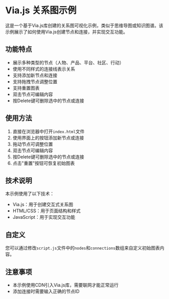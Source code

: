 # Via.js 关系图示例

这是一个基于Via.js库创建的关系图可视化示例，类似于思维导图或知识图谱。该示例展示了如何使用Via.js创建节点和连接，并实现交互功能。

## 功能特点

- 展示多种类型的节点（人物、产品、平台、社区、行动）
- 使用不同样式的连接线表示关系
- 支持添加新节点和连接
- 支持拖拽节点调整位置
- 支持重置图表
- 双击节点可编辑内容
- 按Delete键可删除选中的节点或连接

## 使用方法

1. 直接在浏览器中打开`index.html`文件
2. 使用界面上的按钮添加新节点或连接
3. 拖动节点可调整位置
4. 双击节点可编辑内容
5. 按Delete键可删除选中的节点或连接
6. 点击"重置"按钮可恢复初始图表

## 技术说明

本示例使用了以下技术：

- Via.js：用于创建交互式关系图
- HTML/CSS：用于页面结构和样式
- JavaScript：用于实现交互功能

## 自定义

您可以通过修改`script.js`文件中的`nodes`和`connections`数组来自定义初始图表内容。

## 注意事项

- 本示例使用CDN引入Via.js库，需要联网才能正常运行
- 添加连接时需要输入正确的节点ID